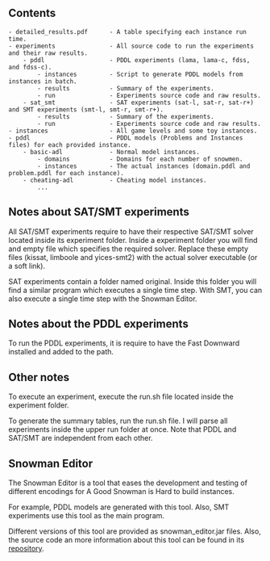 ## Contents
    - detailed_results.pdf      - A table specifying each instance run time.
    - experiments               - All source code to run the experiments and their raw results.
        - pddl                  - PDDL experiments (lama, lama-c, fdss, and fdss-c).
            - instances         - Script to generate PDDL models from instances in batch.
            - results           - Summary of the experiments.
            - run               - Experiments source code and raw results.  
        - sat_smt               - SAT experiments (sat-l, sat-r, sat-r+) and SMT experiments (smt-l, smt-r, smt-r+).
            - results           - Summary of the experiments.
            - run               - Experiments source code and raw results.
    - instances                 - All game levels and some toy instances.
    - pddl                      - PDDL models (Problems and Instances files) for each provided instance.
        - basic-adl             - Normal model instances.
            - domains           - Domains for each number of snowmen.
            - instances         - The actual instances (domain.pddl and problem.pddl for each instance).
        - cheating-adl          - Cheating model instances.
            ...


## Notes about SAT/SMT experiments
All SAT/SMT experiments require to have their respective SAT/SMT solver located inside its experiment folder. Inside a experiment folder you will find and empty file which specifies the required solver. Replace these empty files (kissat, limboole and yices-smt2) with the actual solver executable (or a soft link).

SAT experiments contain a folder named original. Inside this folder you will find a similar program which executes a single time step. With SMT, you can also execute a single time step with the Snowman Editor. 


## Notes about the PDDL experiments
To run the PDDL experiments, it is require to have the Fast Downward installed and added to the path.


## Other notes
To execute an experiment, execute the run.sh file located inside the experiment folder.

To generate the summary tables, run the run.sh file. I will parse all experiments inside the upper run folder at once. Note that PDDL and SAT/SMT are independent from each other.


## Snowman Editor
The Snowman Editor is a tool that eases the development and testing of different encodings for A Good Snowman is Hard to build instances.

For example, PDDL models are generated with this tool. Also, SMT experiments use this tool as the main program.

Different versions of this tool are provided as snowman_editor.jar files. Also, the source code an more information about this tool can be found in its [repository](https://github.com/GerardMT/Snowman-Editor).
